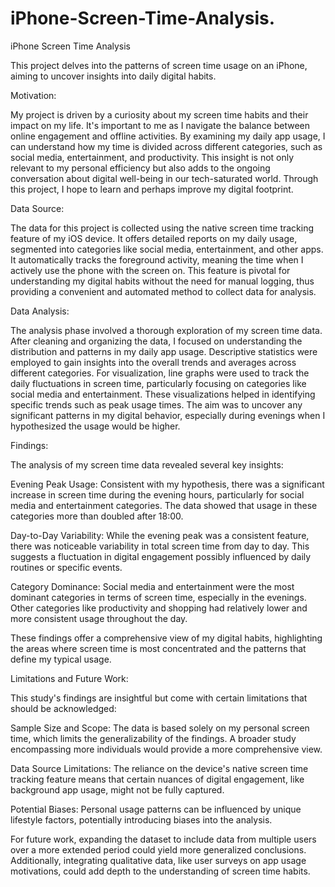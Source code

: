 # iPhone-Screen-Time-Analysis.

iPhone Screen Time Analysis

This project delves into the patterns of screen time usage on an iPhone, aiming to uncover insights into daily digital habits.

Motivation:

My project is driven by a curiosity about my screen time habits and their impact on my life. It's important to me as I navigate the balance between online engagement and offline activities. By examining my daily app usage, I can understand how my time is divided across different categories, such as social media, entertainment, and productivity. This insight is not only relevant to my personal efficiency but also adds to the ongoing conversation about digital well-being in our tech-saturated world. Through this project, I hope to learn and perhaps improve my digital footprint.

Data Source:

The data for this project is collected using the native screen time tracking feature of my iOS device. It offers detailed reports on my daily usage, segmented into categories like social media, entertainment, and other apps. It automatically tracks the foreground activity, meaning the time when I actively use the phone with the screen on. This feature is pivotal for understanding my digital habits without the need for manual logging, thus providing a convenient and automated method to collect data for analysis.

Data Analysis:

The analysis phase involved a thorough exploration of my screen time data. After cleaning and organizing the data, I focused on understanding the distribution and patterns in my daily app usage. Descriptive statistics were employed to gain insights into the overall trends and averages across different categories. For visualization, line graphs were used to track the daily fluctuations in screen time, particularly focusing on categories like social media and entertainment. These visualizations helped in identifying specific trends such as peak usage times. The aim was to uncover any significant patterns in my digital behavior, especially during evenings when I hypothesized the usage would be higher.

Findings:

The analysis of my screen time data revealed several key insights:

Evening Peak Usage: Consistent with my hypothesis, there was a significant increase in screen time during the evening hours, particularly for social media and entertainment categories. The data showed that usage in these categories more than doubled after 18:00.

Day-to-Day Variability: While the evening peak was a consistent feature, there was noticeable variability in total screen time from day to day. This suggests a fluctuation in digital engagement possibly influenced by daily routines or specific events.

Category Dominance: Social media and entertainment were the most dominant categories in terms of screen time, especially in the evenings. Other categories like productivity and shopping had relatively lower and more consistent usage throughout the day.

These findings offer a comprehensive view of my digital habits, highlighting the areas where screen time is most concentrated and the patterns that define my typical usage.

Limitations and Future Work:

This study's findings are insightful but come with certain limitations that should be acknowledged:

Sample Size and Scope: The data is based solely on my personal screen time, which limits the generalizability of the findings. A broader study encompassing more individuals would provide a more comprehensive view.

Data Source Limitations: The reliance on the device's native screen time tracking feature means that certain nuances of digital engagement, like background app usage, might not be fully captured.

Potential Biases: Personal usage patterns can be influenced by unique lifestyle factors, potentially introducing biases into the analysis.

For future work, expanding the dataset to include data from multiple users over a more extended period could yield more generalized conclusions. Additionally, integrating qualitative data, like user surveys on app usage motivations, could add depth to the understanding of screen time habits.
